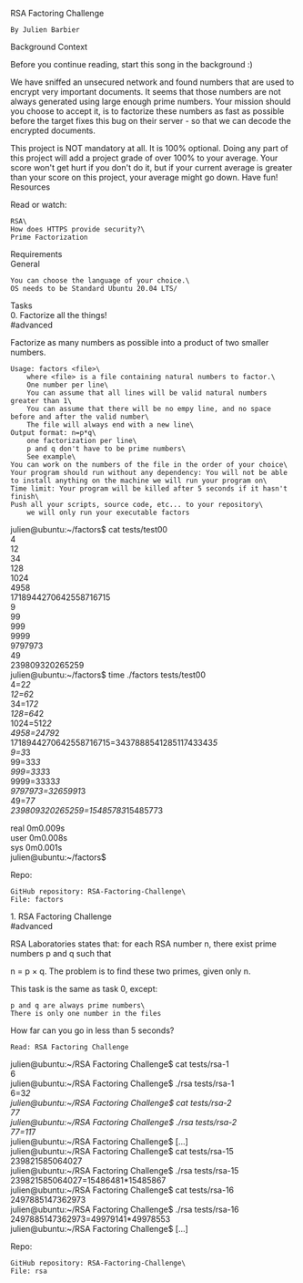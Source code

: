 RSA Factoring Challenge

    By Julien Barbier

Background Context

Before you continue reading, start this song in the background :)

We have sniffed an unsecured network and found numbers that are used to encrypt very important documents. It seems that those numbers are not always generated using large enough prime numbers. Your mission should you choose to accept it, is to factorize these numbers as fast as possible before the target fixes this bug on their server - so that we can decode the encrypted documents.

This project is NOT mandatory at all. It is 100% optional. Doing any part of this project will add a project grade of over 100% to your average. Your score won't get hurt if you don't do it, but if your current average is greater than your score on this project, your average might go down. Have fun!\
Resources

Read or watch:

    RSA\
    How does HTTPS provide security?\
    Prime Factorization

Requirements\
General

    You can choose the language of your choice.\
    OS needs to be Standard Ubuntu 20.04 LTS/

Tasks\
0\. Factorize all the things!\
#advanced

Factorize as many numbers as possible into a product of two smaller numbers.

    Usage: factors <file>\
        where <file> is a file containing natural numbers to factor.\
        One number per line\
        You can assume that all lines will be valid natural numbers greater than 1\
        You can assume that there will be no empy line, and no space before and after the valid number\
        The file will always end with a new line\
    Output format: n=p*q\
        one factorization per line\
        p and q don't have to be prime numbers\
        See example\
    You can work on the numbers of the file in the order of your choice\
    Your program should run without any dependency: You will not be able to install anything on the machine we will run your program on\
    Time limit: Your program will be killed after 5 seconds if it hasn't finish\
    Push all your scripts, source code, etc... to your repository\
        we will only run your executable factors

julien@ubuntu:~/factors$ cat tests/test00\
4\
12\
34\
128\
1024\
4958\
1718944270642558716715\
9\
99\
999\
9999\
9797973\
49\
239809320265259\
julien@ubuntu:~/factors$ time ./factors tests/test00\
4=2*2\
12=6*2\
34=17*2\
128=64*2\
1024=512*2\
4958=2479*2\
1718944270642558716715=343788854128511743343*5\
9=3*3\
99=33*3\
999=333*3\
9999=3333*3\
9797973=3265991*3\
49=7*7\
239809320265259=15485783*15485773

real    0m0.009s\
user    0m0.008s\
sys 0m0.001s\
julien@ubuntu:~/factors$

Repo:

    GitHub repository: RSA-Factoring-Challenge\
    File: factors

1\. RSA Factoring Challenge\
#advanced

RSA Laboratories states that: for each RSA number n, there exist prime numbers p and q such that

n = p × q. The problem is to find these two primes, given only n.

This task is the same as task 0, except:

    p and q are always prime numbers\
    There is only one number in the files

How far can you go in less than 5 seconds?

    Read: RSA Factoring Challenge

julien@ubuntu:~/RSA Factoring Challenge$ cat tests/rsa-1\
6\
julien@ubuntu:~/RSA Factoring Challenge$ ./rsa tests/rsa-1\
6=3*2\
julien@ubuntu:~/RSA Factoring Challenge$ cat tests/rsa-2\
77\
julien@ubuntu:~/RSA Factoring Challenge$ ./rsa tests/rsa-2\
77=11*7\
julien@ubuntu:~/RSA Factoring Challenge$ [...]\
julien@ubuntu:~/RSA Factoring Challenge$ cat tests/rsa-15\
239821585064027\
julien@ubuntu:~/RSA Factoring Challenge$ ./rsa tests/rsa-15\
239821585064027=15486481*15485867\
julien@ubuntu:~/RSA Factoring Challenge$ cat tests/rsa-16\
2497885147362973\
julien@ubuntu:~/RSA Factoring Challenge$ ./rsa tests/rsa-16\
2497885147362973=49979141*49978553\
julien@ubuntu:~/RSA Factoring Challenge$ [...]

Repo:

    GitHub repository: RSA-Factoring-Challenge\
    File: rsa
